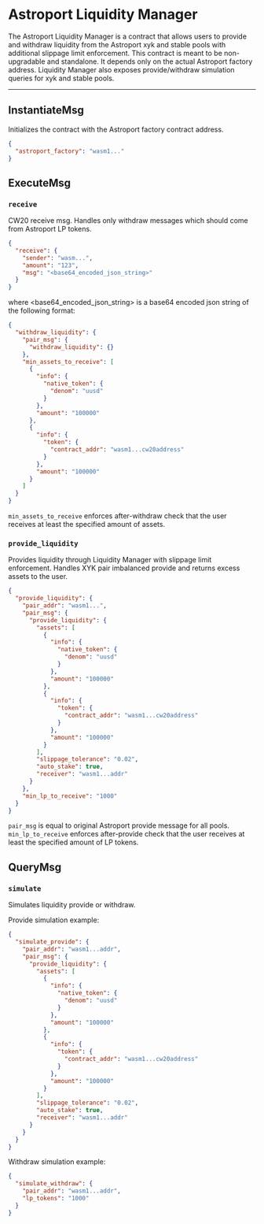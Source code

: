# Astroport Liquidity Manager

The Astroport Liquidity Manager is a contract that allows users to provide and withdraw liquidity from the 
Astroport xyk and stable pools with additional slippage limit enforcement. This contract is meant to be non-upgradable and
standalone. It depends only on the actual Astroport factory address. Liquidity Manager also exposes provide/withdraw simulation queries
for xyk and stable pools.

---

## InstantiateMsg

Initializes the contract with the Astroport factory contract address.

```json
{
  "astroport_factory": "wasm1..."
}
```

## ExecuteMsg

### `receive`

CW20 receive msg. Handles only withdraw messages which should come from Astroport LP tokens.

```json
{
  "receive": {
    "sender": "wasm...",
    "amount": "123",
    "msg": "<base64_encoded_json_string>"
  }
}
```

where <base64_encoded_json_string> is a base64 encoded json string of the following format:

```json
{
  "withdraw_liquidity": {
    "pair_msg": {
      "withdraw_liquidity": {}
    },
    "min_assets_to_receive": [
      {
        "info": {
          "native_token": {
            "denom": "uusd"
          }
        },
        "amount": "100000"
      },
      {
        "info": {
          "token": {
            "contract_addr": "wasm1...cw20address"
          }
        },
        "amount": "100000"
      }
    ]
  }
}
```

`min_assets_to_receive` enforces after-withdraw check that the user receives at least the specified amount of assets.

### `provide_liquidity`

Provides liquidity through Liquidity Manager with slippage limit enforcement. Handles XYK pair imbalanced provide and 
returns excess assets to the user.

```json
{
  "provide_liquidity": {
    "pair_addr": "wasm1...",
    "pair_msg": {
      "provide_liquidity": {
        "assets": [
          {
            "info": {
              "native_token": {
                "denom": "uusd"
              }
            },
            "amount": "100000"
          },
          {
            "info": {
              "token": {
                "contract_addr": "wasm1...cw20address"
              }
            },
            "amount": "100000"
          }
        ],
        "slippage_tolerance": "0.02",
        "auto_stake": true,
        "receiver": "wasm1...addr"
      }
    },
    "min_lp_to_receive": "1000"
  }
}
```

`pair_msg` is equal to original Astroport provide message for all pools. `min_lp_to_receive` enforces after-provide check that the user receives at least the specified amount of LP tokens.

## QueryMsg

### `simulate`

Simulates liquidity provide or withdraw.

Provide simulation example: 

```json
{
  "simulate_provide": {
    "pair_addr": "wasm1...addr",
    "pair_msg": {
      "provide_liquidity": {
        "assets": [
          {
            "info": {
              "native_token": {
                "denom": "uusd"
              }
            },
            "amount": "100000"
          },
          {
            "info": {
              "token": {
                "contract_addr": "wasm1...cw20address"
              }
            },
            "amount": "100000"
          }
        ],
        "slippage_tolerance": "0.02",
        "auto_stake": true,
        "receiver": "wasm1...addr"
      }
    }
  }
}
```

Withdraw simulation example:

```json
{
  "simulate_withdraw": {
    "pair_addr": "wasm1...addr",
    "lp_tokens": "1000"
  }
}
```
